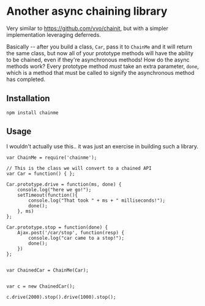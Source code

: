 # Another async chaining library

Very similar to https://github.com/vvo/chainit, but with a simpler implementation leveraging deferreds.

Basically -- after you build a class, `Car`, pass it to `ChainMe` and it will return the same class, but now all of your prototype methods will have the ability to be chained, even if they're asynchronous methods! How do the async methods work? Every prototype method _must_ take an extra parameter, `done`, which is a method that must be called to signify the asynchronous method has completed.

## Installation

    npm install chainme

## Usage

I wouldn't actually use this.. it was just an exercise in building such a library.

    var ChainMe = require('chainme');

    // This is the class we will convert to a chained API
    var Car = function() { };

    Car.prototype.drive = function(ms, done) {
        console.log("here we go!");
        setTimeout(function(){
            console.log("That took " + ms + " milliseconds!");
            done();
        }, ms)
    };

    Car.prototype.stop = function(done) {
        Ajax.post('/car/stop', function(resp) {
            console.log("car came to a stop!");
            done();
        })
    };


    var ChainedCar = ChainMe(Car);


    var c = new ChainedCar();

    c.drive(2000).stop().drive(1000).stop();